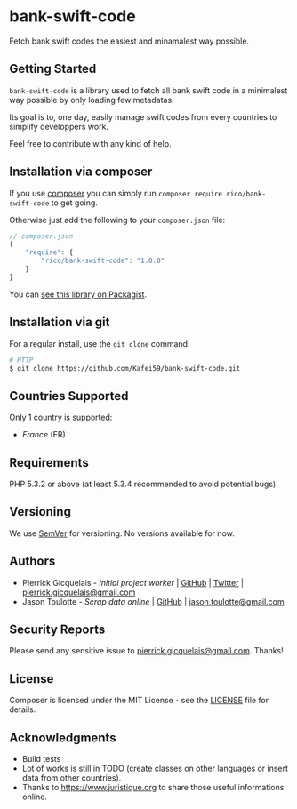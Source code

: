 # bank-swift-code

Fetch bank swift codes the easiest and minamalest way possible.

Getting Started
---------------

`bank-swift-code` is a library used to fetch all bank swift code in a minimalest way possible by only loading few metadatas.

Its goal is to, one day, easily manage swift codes from every countries to simplify developpers work.

Feel free to contribute with any kind of help.

Installation via composer
-------------------------

If you use [composer](https://getcomposer.org/) you can simply run `composer require rico/bank-swift-code` to get going. 

Otherwise just add the following to your `composer.json` file:

```js
// composer.json
{
    "require": {
        "rico/bank-swift-code": "1.0.0"
    }
}
```

You can [see this library on Packagist](https://packagist.org/packages/rico/bank-swift-code).



Installation via git
--------------------

For a regular install, use the `git clone` command:

```sh
# HTTP
$ git clone https://github.com/Kafei59/bank-swift-code.git
```



Countries Supported
-------------------

Only 1 country is supported:

* *France* (FR)



Requirements
------------

PHP 5.3.2 or above (at least 5.3.4 recommended to avoid potential bugs).



Versioning
----------

We use [SemVer](http://semver.org/) for versioning. No versions available for now. 



Authors
-------

- Pierrick Gicquelais - *Initial project worker* | [GitHub](https://github.com/Kafei59)  | [Twitter](https://twitter.com/Kafei59) | <pierrick.gicquelais@gmail.com>
- Jason Toulotte - *Scrap data online* | [GitHub](https://github.com/eldorne) | <jason.toulotte@gmail.com>



Security Reports
----------------

Please send any sensitive issue to [pierrick.gicquelais@gmail.com](mailto:pierrick.gicquelais@gmail.com). Thanks!



License
-------

Composer is licensed under the MIT License - see the [LICENSE](LICENSE) file for details.




Acknowledgments
---------------

- Build tests
- Lot of works is still in TODO (create classes on other languages or insert data from other countries).
- Thanks to https://www.juristique.org to share those useful informations online.
